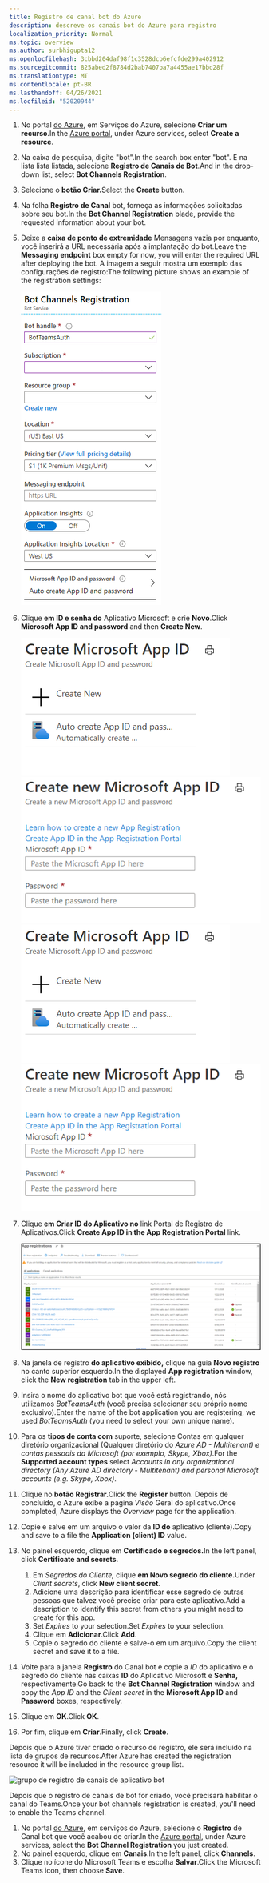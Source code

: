 ```yaml
---
title: Registro de canal bot do Azure
description: descreve os canais bot do Azure para registro
localization_priority: Normal
ms.topic: overview
ms.author: surbhigupta12
ms.openlocfilehash: 3cbbd204daf98f1c3528dcb6efcfde299a402912
ms.sourcegitcommit: 825abed2f8784d2bab7407ba7a4455ae17bbd28f
ms.translationtype: MT
ms.contentlocale: pt-BR
ms.lasthandoff: 04/26/2021
ms.locfileid: "52020944"
---
```

1. <span data-ttu-id="2e6cc-103">No portal [do Azure](https://ms.portal.azure.com/#home), em Serviços do Azure, selecione **Criar um recurso**.</span><span class="sxs-lookup"><span data-stu-id="2e6cc-103">In the [Azure portal](https://ms.portal.azure.com/#home), under Azure services, select **Create a resource**.</span></span>
1. <span data-ttu-id="2e6cc-104">Na caixa de pesquisa, digite "bot".</span><span class="sxs-lookup"><span data-stu-id="2e6cc-104">In the search box enter "bot".</span></span> <span data-ttu-id="2e6cc-105">E na lista lista listada, selecione **Registro de Canais de Bot**.</span><span class="sxs-lookup"><span data-stu-id="2e6cc-105">And in the drop-down list, select **Bot Channels Registration**.</span></span>
1. <span data-ttu-id="2e6cc-106">Selecione o **botão Criar.**</span><span class="sxs-lookup"><span data-stu-id="2e6cc-106">Select the **Create** button.</span></span>
1. <span data-ttu-id="2e6cc-107">Na folha **Registro de Canal** bot, forneça as informações solicitadas sobre seu bot.</span><span class="sxs-lookup"><span data-stu-id="2e6cc-107">In the **Bot Channel Registration** blade, provide the requested information about your bot.</span></span>
1. <span data-ttu-id="2e6cc-108">Deixe a **caixa de ponto de extremidade** Mensagens vazia por enquanto, você inserirá a URL necessária após a implantação do bot.</span><span class="sxs-lookup"><span data-stu-id="2e6cc-108">Leave the **Messaging endpoint** box empty for now, you will enter the required URL after deploying the bot.</span></span> <span data-ttu-id="2e6cc-109">A imagem a seguir mostra um exemplo das configurações de registro:</span><span class="sxs-lookup"><span data-stu-id="2e6cc-109">The following picture shows an example of the registration settings:</span></span>

    ![registro de canais de aplicativo bot](../../assets/images/authentication/auth-bot-channels-registration.png)

1. <span data-ttu-id="2e6cc-111">Clique **em ID e senha do** Aplicativo Microsoft e crie **Novo**.</span><span class="sxs-lookup"><span data-stu-id="2e6cc-111">Click **Microsoft App ID and password** and then **Create New**.</span></span>

    <span data-ttu-id="2e6cc-112">![Criar a ID do Aplicativo Microsoft ](../../assets/images/authentication/CreateMicrosoftAppID.png) ![ Criar nova ID do Aplicativo Microsoft](../../assets/images/authentication/CreateNewMicrosoftAppID.png)</span><span class="sxs-lookup"><span data-stu-id="2e6cc-112">![Create Microsoft App ID](../../assets/images/authentication/CreateMicrosoftAppID.png) ![Create New Microsoft App ID](../../assets/images/authentication/CreateNewMicrosoftAppID.png)</span></span>    

1. <span data-ttu-id="2e6cc-113">Clique **em Criar ID do Aplicativo no** link Portal de Registro de Aplicativos.</span><span class="sxs-lookup"><span data-stu-id="2e6cc-113">Click **Create App ID in the App Registration Portal** link.</span></span>

   ![Registros de aplicativos](../../assets/images/authentication/AppRegistration.png)
   
1. <span data-ttu-id="2e6cc-115">Na janela de registro **do aplicativo exibido,** clique na guia **Novo registro** no canto superior esquerdo.</span><span class="sxs-lookup"><span data-stu-id="2e6cc-115">In the displayed **App registration** window, click the **New registration** tab in the upper left.</span></span>
1. <span data-ttu-id="2e6cc-116">Insira o nome do aplicativo bot que você está registrando, nós utilizamos *BotTeamsAuth* (você precisa selecionar seu próprio nome exclusivo).</span><span class="sxs-lookup"><span data-stu-id="2e6cc-116">Enter the name of the bot application you are registering, we used *BotTeamsAuth* (you need to select your own unique name).</span></span>
1. <span data-ttu-id="2e6cc-117">Para os **tipos de conta com** suporte, selecione Contas em qualquer diretório organizacional (Qualquer diretório do *Azure AD - Multitenant) e contas pessoais da Microsoft (por exemplo, Skype, Xbox)*.</span><span class="sxs-lookup"><span data-stu-id="2e6cc-117">For the **Supported account types** select *Accounts in any organizational directory (Any Azure AD directory - Multitenant) and personal Microsoft accounts (e.g. Skype, Xbox)*.</span></span>
1. <span data-ttu-id="2e6cc-118">Clique no **botão Registrar.**</span><span class="sxs-lookup"><span data-stu-id="2e6cc-118">Click the **Register** button.</span></span> <span data-ttu-id="2e6cc-119">Depois de concluído, o Azure exibe a página *Visão* Geral do aplicativo.</span><span class="sxs-lookup"><span data-stu-id="2e6cc-119">Once completed, Azure displays the *Overview* page for the application.</span></span>
1. <span data-ttu-id="2e6cc-120">Copie e salve em um arquivo o valor da **ID do** aplicativo (cliente).</span><span class="sxs-lookup"><span data-stu-id="2e6cc-120">Copy and save to a file the **Application (client) ID** value.</span></span>
1. <span data-ttu-id="2e6cc-121">No painel esquerdo, clique em **Certificado e segredos.**</span><span class="sxs-lookup"><span data-stu-id="2e6cc-121">In the left panel, click **Certificate and secrets**.</span></span>
    1. <span data-ttu-id="2e6cc-122">Em *Segredos do Cliente,* clique **em Novo segredo do cliente.**</span><span class="sxs-lookup"><span data-stu-id="2e6cc-122">Under *Client secrets*, click **New client secret**.</span></span>
    1. <span data-ttu-id="2e6cc-123">Adicione uma descrição para identificar esse segredo de outras pessoas que talvez você precise criar para este aplicativo.</span><span class="sxs-lookup"><span data-stu-id="2e6cc-123">Add a description to identify this secret from others you might need to create for this app.</span></span>
    1. <span data-ttu-id="2e6cc-124">Set *Expires* to your selection.</span><span class="sxs-lookup"><span data-stu-id="2e6cc-124">Set *Expires* to your selection.</span></span>
    1. <span data-ttu-id="2e6cc-125">Clique em **Adicionar**.</span><span class="sxs-lookup"><span data-stu-id="2e6cc-125">Click **Add**.</span></span>
    1. <span data-ttu-id="2e6cc-126">Copie o segredo do cliente e salve-o em um arquivo.</span><span class="sxs-lookup"><span data-stu-id="2e6cc-126">Copy the client secret and save it to a file.</span></span>
1. <span data-ttu-id="2e6cc-127">Volte para a janela **Registro** do Canal bot  e copie a *ID* do aplicativo e o segredo do cliente nas caixas **ID** do Aplicativo Microsoft e **Senha,** respectivamente.</span><span class="sxs-lookup"><span data-stu-id="2e6cc-127">Go back to the **Bot Channel Registration** window and copy the *App ID* and the *Client secret* in the **Microsoft App ID** and **Password** boxes, respectively.</span></span>
1. <span data-ttu-id="2e6cc-128">Clique em **OK**.</span><span class="sxs-lookup"><span data-stu-id="2e6cc-128">Click **OK**.</span></span>
1. <span data-ttu-id="2e6cc-129">Por fim, clique em **Criar**.</span><span class="sxs-lookup"><span data-stu-id="2e6cc-129">Finally, click **Create**.</span></span>

<span data-ttu-id="2e6cc-130">Depois que o Azure tiver criado o recurso de registro, ele será incluído na lista de grupos de recursos.</span><span class="sxs-lookup"><span data-stu-id="2e6cc-130">After Azure has created the registration resource it will be included in the resource group list.</span></span>  

![grupo de registro de canais de aplicativo bot](~/assets/images/authentication/auth-bot-channels-registration-group.PNG)

<span data-ttu-id="2e6cc-132">Depois que o registro de canais de bot for criado, você precisará habilitar o canal do Teams.</span><span class="sxs-lookup"><span data-stu-id="2e6cc-132">Once your bot channels registration is created, you'll need to enable the Teams channel.</span></span>

1. <span data-ttu-id="2e6cc-133">No portal [do Azure](https://ms.portal.azure.com/#home), em serviços do Azure, selecione o **Registro** de Canal bot que você acabou de criar.</span><span class="sxs-lookup"><span data-stu-id="2e6cc-133">In the [Azure portal](https://ms.portal.azure.com/#home), under Azure services, select the **Bot Channel Registration** you just created.</span></span>
1. <span data-ttu-id="2e6cc-134">No painel esquerdo, clique em **Canais**.</span><span class="sxs-lookup"><span data-stu-id="2e6cc-134">In the left panel, click **Channels**.</span></span>
1. <span data-ttu-id="2e6cc-135">Clique no ícone do Microsoft Teams e escolha **Salvar**.</span><span class="sxs-lookup"><span data-stu-id="2e6cc-135">Click the Microsoft Teams icon, then choose **Save**.</span></span>
